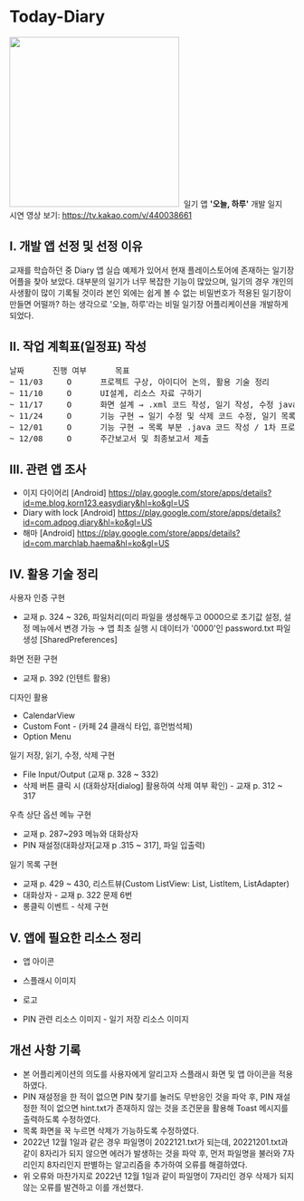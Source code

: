 # Today-Diary
<img src="https://github.com/PSLeon24/Today-Diary/assets/59058869/928e1d33-dffd-42de-a246-78a9c3999fe9" height="300px"/>&nbsp;&nbsp;일기 앱 <b>'오늘, 하루'</b> 개발 일지<br>
시연 영상 보기: https://tv.kakao.com/v/440038661

## I. 개발 앱 선정 및 선정 이유
교재를 학습하던 중 Diary 앱 실습 예제가 있어서 현재 플레이스토어에 존재하는 일기장 어플을 찾아 보았다. 대부분의 일기가 너무 복잡한 기능이 많았으며, 일기의 경우 개인의 사생활이 많이 기록될 것이라 본인 외에는 쉽게 볼 수 없는 비밀번호가 적용된 일기장이 만들면 어떨까? 하는 생각으로 '오늘, 하루'라는 비밀 일기장 어플리케이션을 개발하게 되었다.

## II. 작업 계획표(일정표) 작성

<pre>
날짜      진행 여부      목표
~ 11/03     O      프로젝트 구상, 아이디어 논의, 활용 기술 정리
~ 11/10     O      UI설계, 리소스 자료 구하기
~ 11/17     O      화면 설계 → .xml 코드 작성, 일기 작성, 수정 java 코드 작성
~ 11/24     O      기능 구현 → 일기 수정 및 삭제 코드 수정, 일기 목록 java 코드 작성
~ 12/01     O      기능 구현 → 목록 부분 .java 코드 작성 / 1차 프로젝트 마무리 / 앱 유지보수 및 최종보고서 양식 제작 및 초안 작성
~ 12/08     O      주간보고서 및 최종보고서 제출
</pre>

## III. 관련 앱 조사
- 이지 다이어리 [Android]
https://play.google.com/store/apps/details?id=me.blog.korn123.easydiary&hl=ko&gl=US
- Diary with lock [Android]
https://play.google.com/store/apps/details?id=com.adpog.diary&hl=ko&gl=US
- 해마 [Android]
https://play.google.com/store/apps/details?id=com.marchlab.haema&hl=ko&gl=US

## IV. 활용 기술 정리
사용자 인증 구현
- 교재 p. 324 ~ 326, 파일처리(미리 파일을 생성해두고 0000으로 초기값 설정, 설정 메뉴에서 변경 가능 → 앱 최초 실행 시 데이터가 '0000'인 password.txt 파일 생성 [SharedPreferences]

화면 전환 구현
- 교재 p. 392 (인텐트 활용)

디자인 활용
- CalendarView
- Custom Font - (카페 24 클래식 타입, 휴먼범석체)
- Option Menu

일기 저장, 읽기, 수정, 삭제 구현
- File Input/Output (교재 p. 328 ~ 332)
- 삭제 버튼 클릭 시 (대화상자[dialog] 활용하여 삭제 여부 확인) - 교재 p. 312 ~ 317

우측 상단 옵션 메뉴 구현
- 교재 p. 287~293 메뉴와 대화상자
- PIN 재설정(대화상자[교재 p .315 ~ 317], 파일 입출력)

일기 목록 구현
- 교재 p. 429 ~ 430, 리스트뷰(Custom ListView: List, ListItem, ListAdapter)
- 대화상자 - 교재 p. 322 문제 6번
- 롱클릭 이벤트 - 삭제 구현

## V. 앱에 필요한 리소스 정리
 - 앱 아이콘

 - 스플래시 이미지
 - 로고

 - PIN 관련 리소스 이미지  - 일기 저장 리소스 이미지

## 개선 사항 기록
- 본 어플리케이션의 의도를 사용자에게 알리고자 스플래시 화면 및 앱 아이콘을 적용하였다.
- PIN 재설정을 한 적이 없으면 PIN 찾기를 눌러도 무반응인 것을 파악 후, PIN 재설정한 적이 없으면 hint.txt가 존재하지 않는 것을 조건문을 활용해 Toast 메시지를 출력하도록 수정하였다.
- 목록 화면을 꾹 누르면 삭제가 가능하도록 수정하였다.
- 2022년 12월 1일과 같은 경우 파일명이 2022121.txt가 되는데, 20221201.txt과 같이 8자리가 되지 않으면 에러가 발생하는 것을 파악 후, 먼저 파일명을 불러와 7자리인지 8자리인지 판별하는 알고리즘을 추가하여 오류를 해결하였다.
- 위 오류와 마찬가지로 2022년 12월 1일과 같이 파일명이 7자리인 경우 삭제가 되지 않는 오류를 발견하고 이를 개선했다.
